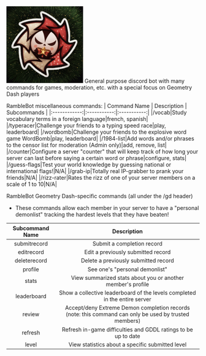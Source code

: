 <img src="https://github.com/Ramble21/RambleBot/blob/main/pfp.png" alt="drawing" width="200"/>
General purpose discord bot with many commands for games, moderation, etc. with a special focus on Geometry Dash players

RambleBot miscellaneous commands:
| Command Name | Description | Subcommands |
|:------------:|:-----------:|:-----------:|
|/vocab|Study vocabulary terms in a foreign language|french, spanish|
|/typeracer|Challenge your friends to a typing speed race|play, leaderboard|
|/wordbomb|Challenge your friends to the explosive word game WordBomb|play, leaderboard|
|/1984-list|Add words and/or phrases to the censor list for moderation (Admin only)|add, remove, list|
|/counter|Configure a server "counter" that will keep track of how long your server can last before saying a certain word or phrase|configure, stats|
|/guess-flags|Test your world knowledge by guessing national or international flags!|N/A|
|/grab-ip|Totally real IP-grabber to prank your friends|N/A|
|/rizz-rater|Rates the rizz of one of your server members on a scale of 1 to 10|N/A|

RambleBot Geometry Dash-specific commands (all under the /gd header)
- These commands allow each member in your server to have a "personal demonlist" tracking the hardest levels that they have beaten!

| Subcommand Name | Description |
|:---------------:|:-----------:|
|submitrecord|Submit a completion record|
|editrecord|Edit a previously submitted record|
|deleterecord|Delete a previously submitted record|
|profile|See one's "personal demonlist"|
|stats|View summarized stats about you or another member's profile|
|leaderboard|Show a collective leaderboard of the levels completed in the entire server|
|review|Accept/deny Extreme Demon completion records (note: this command can only be used by trusted members)|
|refresh|Refresh in-game difficulties and GDDL ratings to be up to date|
|level|View statistics about a specific submitted level|
